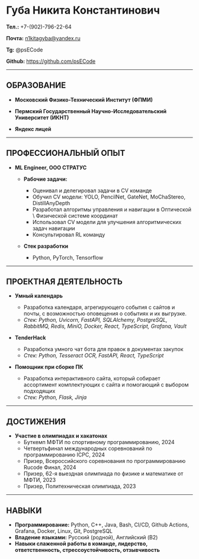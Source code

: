 # Губа Никита Константинович

**Тел.:** +7-(902)-796-22-64

**Почта:** n1kitagyba@yandex.ru

**Tg:** @psECode

**Github:** https://github.com/psECode

---

## ОБРАЗОВАНИЕ

*   **Московский Физико-Технический Институт (ФПМИ)**
*   **Пермский Государственный Научно-Исследовательский Университет (ИКНТ)**

*   **Яндекс лицей**

---

## ПРОФЕССИОНАЛЬНЫЙ ОПЫТ

*   **ML Engineer, ООО СТРАТУС**
    *   **Рабочие задачи:**
        *   Оценивал и делегировал задачи в CV команде
        *   Обучил CV модели: YOLO, PencilNet, GateNet, MoChaStereo, DistillAnyDepth
        *   Разработал алгоритмы управления и навигации в Оптической \ Физической системе координат
        *   Использовал CV модели для улучшения алгоритмических задач навигации
        *   Консультировал RL команду

    *   **Стек разработки**
        *   Python, PyTorch, Tensorflow
---

## ПРОЕКТНАЯ ДЕЯТЕЛЬНОСТЬ

*   **Умный календарь**
    *   Разработка календаря, агрегирующего события с сайтов и почты, с возможностью оповещения о событиях и их выгрузке.
    *   *Стек: Python, Uvicorn, FastAPI, SQLAlchemy, PostgreSQL, RabbitMQ, Redis, MiniO, Docker, React, TypeScript, Grafana, Vault*

*   **TenderHack**
    *    Разработка умного чат бота для правок в документах закупок
    *   *Стек: Python, Tesseract OCR, FastAPI, React, TypeScript*
 
*   **Помощник при сборке ПК**
    *  Разработка интерактивного сайта, который собирает ассортимент комплектующих с сайта и помогающий с выбором подходящих
    *  *Стек: Python, Flask, Jinja*
---

## ДОСТИЖЕНИЯ

*   **Участие в олимпиадах и хакатонах**
    *   Буткемп МФТИ по спортивному программированию, 2024
    *   Четвертьфинал международных соревнований по программированию ІСРС, 2024
    *   Призер, Всероссийского соревнования по программированию Rucode Финал, 2024
    *   Призер, 62-я выездная олимпиада по физике и математике от МФТИ, 2023
    *   Призер, Политехническая олимпиада, 2023

---

## НАВЫКИ

*   **Программирование:** Python, C++, Java, Bash, CI/CD, Github Actions, Grafana, Docker, Linux, Git, PostgreSQL
*   **Владение языками:** Русский (родной), Английский (B2)
*   **Навыки слаженной работы в команде, лидерство, ответственность, стрессоустойчивость, отзывчивость**
